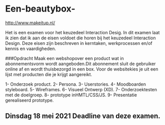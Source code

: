 # Een-beautybox-
http://www.makeitup.nl/

 Het is een examen voor het keuzedeel Interaction Desig.
 In dit examen laat ik zien dat ik aan de eisen voldoet die horen bij het keuzedeel Interaction Design. Deze eisen zijn beschreven in kerntaken, werkprocessen en/of kennis en vaardigheden.
 
 ###Opdracht
 Maak een webshopover een product wat in abonnementsvorm wordt aangeboden.Dit abonnement sluit de gebruiker online af en wordt thuisbezorgd in een box. Voor de websitekies je uit een lijst met producten die je krijgt aangereikt.
 
 1- Onderzoek product.
 2- Persona.
 3- Userstories.
 4- Moodboarden styleboard.
 5- Wireframes.
 6- Visueel Ontwerp (XD).
 7- Onderzoektesten met de doelgroep.
 8- prototype inHMTL/CSS/JS.
 9- Presentatie gerealiseerd prototype.

## Dinsdag 18 mei 2021 Deadline van deze examen.
 
 
